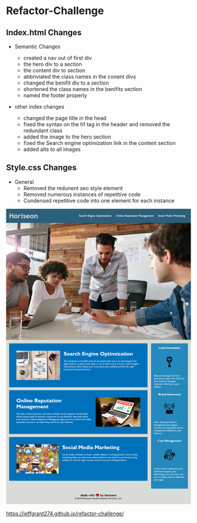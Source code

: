 # Refactor-Challenge

## Index.html Changes
  * Semantic Changes
      * created a nav out of first div
      * the hero div to a section
      * the content div to section
      * abbriviated the class names in the conent divs
      * changed the benifit div to a section
      * shortened the class names in the benifits section
      * named the footer properly 
      
  * other index changes
      * changed the page title in the head
      * fixed the syntax on the h1 tag in the header and removed the redundant class
      * added the image to the hero section 
      * fixed the Search engine optimization link in the content section
      * added alts to all images
  
  ## Style.css Changes
   * General
      * Removed the redunent seo style element
      * Removed numerous instances of repetitive code 
      * Condensed repetitive code into one element for each instance


![Alt text](https://github.com/JeffGrant274/refactor-challenge/blob/main/assets/images/Horiseon-screen.png?raw=true)


https://jeffgrant274.github.io/refactor-challenge/
